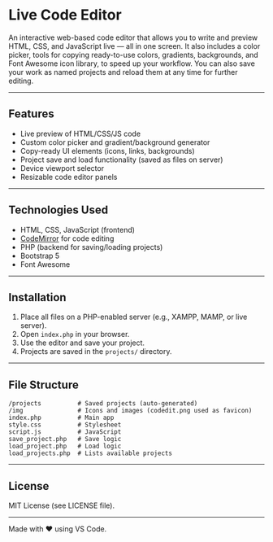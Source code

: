 # Live Code Editor

An interactive web-based code editor that allows you to write and preview HTML, CSS, and JavaScript live — all in one screen. It also includes a color picker, tools for copying ready-to-use colors, gradients, backgrounds, and Font Awesome icon library, to speed up your workflow. You can also save your work as named projects and reload them at any time for further editing.

---

## Features

- Live preview of HTML/CSS/JS code  
- Custom color picker and gradient/background generator  
- Copy-ready UI elements (icons, links, backgrounds)  
- Project save and load functionality (saved as files on server)  
- Device viewport selector  
- Resizable code editor panels  

---

## Technologies Used

- HTML, CSS, JavaScript (frontend)  
- [CodeMirror](https://codemirror.net/) for code editing  
- PHP (backend for saving/loading projects)  
- Bootstrap 5  
- Font Awesome  

---

## Installation

1. Place all files on a PHP-enabled server (e.g., XAMPP, MAMP, or live server).  
2. Open `index.php` in your browser.  
3. Use the editor and save your project.  
4. Projects are saved in the `projects/` directory.  

---

## File Structure

```
/projects          # Saved projects (auto-generated)
/img               # Icons and images (codedit.png used as favicon)
index.php          # Main app
style.css          # Stylesheet
script.js          # JavaScript
save_project.php   # Save logic
load_project.php   # Load logic
load_projects.php  # Lists available projects
```

---

## License

MIT License (see LICENSE file).

---

Made with ❤️ using VS Code.
